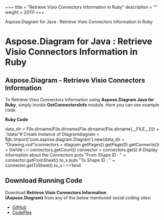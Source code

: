 +++
title = "Retrieve Visio Connectors Information in Ruby" 
description = "" 
weight = 20111 
+++

Aspose.Diagram for Java : Retrieve Visio Connectors Information in Ruby  

# Aspose.Diagram for Java : Retrieve Visio Connectors Information in Ruby


## Aspose.Diagram - Retrieve Visio Connectors Information

To Retrieve Visio Connectors Information using **Aspose.Diagram Java for Ruby**, simply invoke **GetConnectorsInfo** module. Here you can see example code.

**Ruby Code**

data\_dir = File.dirname(File.dirname(File.dirname(File.dirname(\_\_FILE\_\_)))) + '/data/'# Create instance of Diagramdiagram = Rjb::import('com.aspose.diagram.Diagram').new(data\_dir + "Drawing.vsd")connectors = diagram.getPages().getPage(0).getConnects()i = 0while i < connectors.getCount()    connector = connectors.get(i)    # Display information about the Connectors    puts "From Shape ID : " + connector.getFromSheet().to\_s    puts "To Shape ID : " + connector.getToSheet().to\_s    i +=1end

## Download Running Code

Download **Retrieve Visio Connectors Information (Aspose.Diagram)** from any of the below mentioned social coding sites:

*   [GitHub](https://github.com/asposediagram/Aspose.Diagram-for-Java/blob/master/Plugins/Aspose_Diagram_Java_for_Ruby/lib/asposediagramjava/Diagrams/getconnectorsinfo.rb)
*   [CodePlex](https://asposediagramjavaruby.codeplex.com/SourceControl/latest#lib/asposediagramjava/Diagrams/getconnectorsinfo.rb)

